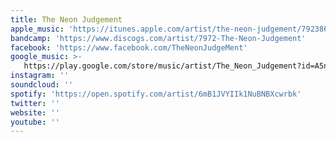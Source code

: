 ```yaml
---
title: The Neon Judgement
apple_music: 'https://itunes.apple.com/artist/the-neon-judgement/79238638'
bandcamp: 'https://www.discogs.com/artist/7972-The-Neon-Judgement'
facebook: 'https://www.facebook.com/TheNeonJudgeMent'
google_music: >-
   https://play.google.com/store/music/artist/The_Neon_Judgement?id=A5nyvraubtq7seuwzkzwrjvoj4u
instagram: ''
soundcloud: ''
spotify: 'https://open.spotify.com/artist/6mB1JVYIIk1NuBNBXcwrbk'
twitter: ''
website: ''
youtube: ''
---
```

